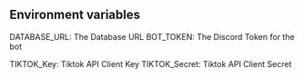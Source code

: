## Environment variables

DATABASE_URL: The Database URL
BOT_TOKEN: The Discord Token for the bot

TIKTOK_Key: Tiktok API Client Key
TIKTOK_Secret: Tiktok API Client Secret